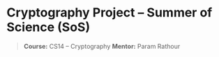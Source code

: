 # Cryptography Project – Summer of Science (SoS)

> **Course:** CS14 – Cryptography
> **Mentor:** Param Rathour  

